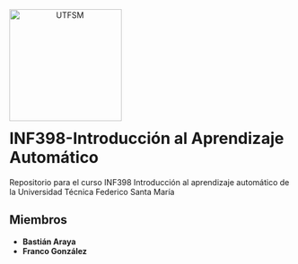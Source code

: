 <header>
<img src="https://upload.wikimedia.org/wikipedia/commons/4/47/Logo_UTFSM.png" width=200 alt="UTFSM" align="left"/>
</header>
</br></br></br></br></br>

</br>
</br>

# INF398-Introducción al Aprendizaje Automático
Repositorio para el curso INF398 Introducción al aprendizaje automático de la Universidad Técnica Federico Santa María

## Miembros

* __Bastián Araya__ 
* __Franco González__
